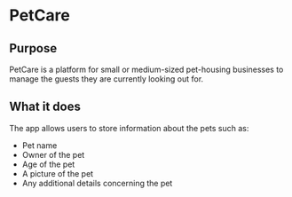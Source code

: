 # PetCare

## Purpose
PetCare is a platform for small or medium-sized pet-housing businesses to manage the guests they are currently looking out for.

## What it does

The app allows users to store information about the pets such as:
- Pet name
- Owner of the pet
- Age of the pet
- A picture of the pet
- Any additional details concerning the pet